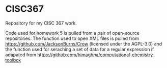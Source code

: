 # CISC367
Repository for my CISC 367 work.

Code used for homework 5 is pulled from a pair of open-source repositories. The function used to open XML files is pulled from https://github.com/JacksonBurns/Crow
(licensed under the AGPL-3.0) and the function used for seraching a set of data for a regular expression if adapated from https://github.com/himaghna/computational-chemistry-toolbox

